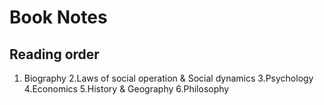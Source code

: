 # Book Notes

## Reading order

1. Biography
2.Laws of social operation & Social dynamics
3.Psychology
4.Economics
5.History & Geography
6.Philosophy
